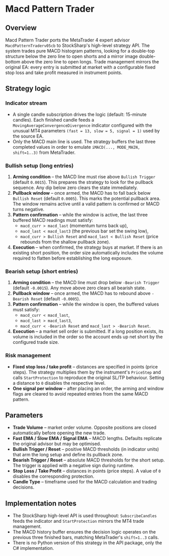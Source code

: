# Macd Pattern Trader

## Overview
Macd Pattern Trader ports the MetaTrader 4 expert advisor `MacdPatternTraderv05cb` to StockSharp's high-level strategy API. The system trades pure MACD histogram patterns, looking for a double-top structure below the zero line to open shorts and a mirror image double-bottom above the zero line to open longs. Trade management mirrors the original EA: every entry is submitted at market with a configurable fixed stop loss and take profit measured in instrument points.

## Strategy logic
### Indicator stream
* A single candle subscription drives the logic (default: 15-minute candles). Each finished candle feeds a `MovingAverageConvergenceDivergence` indicator configured with the unusual MT4 parameters `(fast = 13, slow = 5, signal = 1)` used by the source EA.
* Only the MACD main line is used. The strategy buffers the last three completed values in order to emulate `iMACD(..., MODE_MAIN, shift=1..3)` from MetaTrader.

### Bullish setup (long entries)
1. **Arming condition** – the MACD line must rise above `Bullish Trigger` (default `0.0015`). This prepares the strategy to look for the pullback sequence. Any dip below zero clears the state immediately.
2. **Pullback window** – once armed, the MACD has to fall back below `Bullish Reset` (default `0.0005`). This marks the potential pullback area. The window remains active until a valid pattern is confirmed or MACD turns negative.
3. **Pattern confirmation** – while the window is active, the last three buffered MACD readings must satisfy:
   * `macd_curr > macd_last` (momentum turns back up),
   * `macd_last < macd_last3` (the previous bar set the swing low),
   * `macd_curr > Bullish Reset` and `macd_last < Bullish Reset` (price rebounds from the shallow pullback zone).
4. **Execution** – when confirmed, the strategy buys at market. If there is an existing short position, the order size automatically includes the volume required to flatten before establishing the long exposure.

### Bearish setup (short entries)
1. **Arming condition** – the MACD line must drop below `-Bearish Trigger` (default `-0.0015`). Any move above zero clears all bearish state.
2. **Pullback window** – once armed, the MACD has to rebound above `-Bearish Reset` (default `-0.0005`).
3. **Pattern confirmation** – while the window is open, the buffered values must satisfy:
   * `macd_curr < macd_last`,
   * `macd_last > macd_last3`,
   * `macd_curr < -Bearish Reset` and `macd_last > -Bearish Reset`.
4. **Execution** – a market sell order is submitted. If a long position exists, its volume is included in the order so the account ends up net short by the configured trade size.

### Risk management
* **Fixed stop loss / take profit** – distances are specified in points (price steps). The strategy multiplies them by the instrument's `PriceStep` and calls `StartProtection` to reproduce the original SL/TP behaviour. Setting a distance to `0` disables the respective level.
* **One signal per window** – after placing an order, the arming and window flags are cleared to avoid repeated entries from the same MACD pattern.

## Parameters
* **Trade Volume** – market order volume. Opposite positions are closed automatically before opening the new trade.
* **Fast EMA / Slow EMA / Signal EMA** – MACD lengths. Defaults replicate the original advisor but may be optimised.
* **Bullish Trigger / Reset** – positive MACD thresholds (in indicator units) that arm the long setup and define its pullback zone.
* **Bearish Trigger / Reset** – absolute MACD thresholds for the short setup. The trigger is applied with a negative sign during runtime.
* **Stop Loss / Take Profit** – distances in points (price steps). A value of `0` disables the corresponding protection.
* **Candle Type** – timeframe used for the MACD calculation and trading decisions.

## Implementation notes
* The StockSharp high-level API is used throughout: `SubscribeCandles` feeds the indicator and `StartProtection` mirrors the MT4 trade management.
* The MACD history buffer ensures the decision logic operates on the previous three finished bars, matching MetaTrader's `shift=1..3` calls.
* There is no Python version of this strategy in the API package, only the C# implementation.
